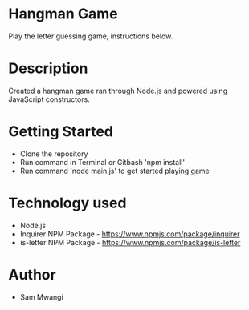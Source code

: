 # Hangman Game
Play the letter guessing game, instructions below.

# Description
Created a hangman game ran through Node.js and powered using JavaScript constructors.

# Getting Started
* Clone the repository
* Run command in Terminal or Gitbash 'npm install'
* Run command 'node main.js' to get started playing game

# Technology used
* Node.js
* Inquirer NPM Package - https://www.npmjs.com/package/inquirer
* is-letter NPM Package - https://www.npmjs.com/package/is-letter
# Author
* Sam Mwangi
